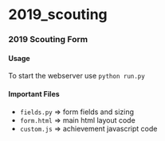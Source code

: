 # 2019_scouting

### 2019 Scouting Form

#### Usage

To start the webserver use `python run.py`

#### Important Files
- `fields.py` => form fields and sizing
- `form.html` => main html layout code
- `custom.js` => achievement javascript code
